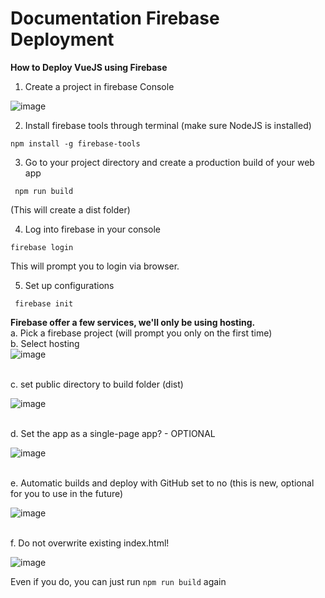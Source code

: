 # Documentation Firebase Deployment
**How to Deploy VueJS using Firebase**
1. Create a project in firebase Console

![image](https://user-images.githubusercontent.com/57623021/130702745-68489be7-07f1-457d-89d9-247c31860051.png)

2. Install firebase tools through terminal (make sure NodeJS is installed)

```npm install -g firebase-tools```   


3. Go to your project directory and create a production build of your web app

``` npm run build```   

(This will create a dist folder)

4. Log into firebase in your console 

```firebase login```   


This will prompt you to login via browser.

5. Set up configurations

``` firebase init```   


**Firebase offer a few services, we'll only be using hosting.**
\
a. Pick a firebase project (will prompt you only on the first time)
\
b. Select hosting
\
![image](https://user-images.githubusercontent.com/57623021/130703602-aedc996d-158a-4ace-8969-db0b14f1278a.png)    

\
c. set public directory to build folder (dist)

![image](https://user-images.githubusercontent.com/57623021/130703619-e8173e60-ebd9-40c3-833a-7f3058bf37ed.png)   

\
d. Set the app as a single-page app? - OPTIONAL

![image](https://user-images.githubusercontent.com/57623021/130703713-528a94ab-63fa-414b-9de8-85eff984a8a3.png)   

\
e. Automatic builds and deploy with GitHub set to no (this is new, optional for you to use in the future)

![image](https://user-images.githubusercontent.com/57623021/130703729-d798e91b-17ec-4549-b366-d809c191ed9d.png)   

\
f. Do not overwrite existing index.html!

![image](https://user-images.githubusercontent.com/57623021/130703765-76d1a31c-3b45-4b30-ac00-725bc8e6542d.png)

Even if you do, you can just run ```npm run build``` again   



